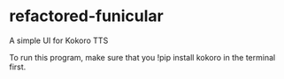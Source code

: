 # refactored-funicular
A simple UI for Kokoro TTS

To run this program, make sure that you !pip install kokoro in the terminal first. 

